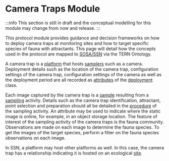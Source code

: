 # Camera Traps Module

:::info
This section is still in draft and the conceptual modelling for this module may change from now and release.
:::

This protocol module provides guidance and decision frameworks on how to deploy camera traps at monitoring sites and how to target specific species of fauna with attractants. This page will detail how the concepts used in the protocol are mapped to [SOSA/SSN](https://www.w3.org/TR/vocab-ssn/) via the TERN Ontology.

A camera trap is a [platform](http://www.w3.org/ns/sosa/Platform) that hosts [samplers](https://w3id.org/tern/ontologies/tern/Sampler) such as a camera. Deployment details such as the location of the camera trap, configuration settings of the camera trap, configuration settings of the camera as well as the deployment period are all recorded as [attributes](https://w3id.org/tern/ontologies/tern/Attribute) of the [deployment](https://w3id.org/tern/ontologies/tern/Deployment) class.

Each image captured by the camera trap is a [sample](https://w3id.org/tern/ontologies/tern/Sample) resulting from a [sampling](https://w3id.org/tern/ontologies/tern/Sampling) activity. Details such as the camera trap identification, attractant, point selection and preparation should all be detailed in the [procedure](https://linkeddata.tern.org.au/viewers/tern-ontology?uri=https://w3id.org/tern/shapes/tern/sosa-usedProcedure) of the sampling activity. An attribute may be used to indicate where the static image is online, for example, in an object storage location. The feature of interest of the sampling activity of the camera traps is the fauna community. Observations are made on each image to determine the fauna species. To get the images of the target species, perform a filter on the fauna species observations on each image.

In SSN, a platform may host other platforms as well. In this case, the camera trap has a relationship indicating it is hosted on an ecological [site](https://w3id.org/tern/ontologies/tern/Site).
